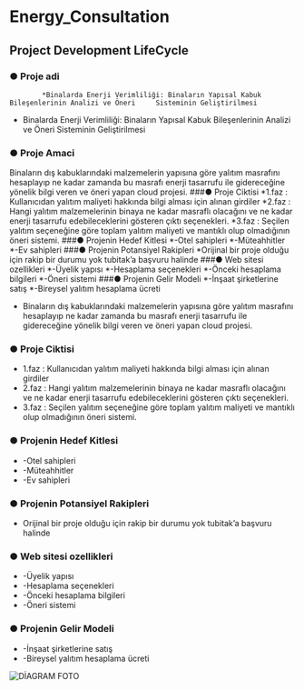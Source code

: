 #  Energy_Consultation
 ##  Project Development LifeCycle 

###  ●	Proje adi
            *Binalarda Enerji Verimliliği: Binaların Yapısal Kabuk Bileşenlerinin Analizi ve Öneri     Sisteminin Geliştirilmesi
*  Binalarda Enerji Verimliliği: Binaların Yapısal Kabuk Bileşenlerinin Analizi ve Öneri Sisteminin Geliştirilmesi
###  ●	Proje Amaci
Binaların dış kabuklarındaki malzemelerin yapısına göre yalıtım masrafını hesaplayıp ne kadar zamanda bu masrafı enerji tasarrufu ile gidereceğine yönelik bilgi veren ve öneri yapan cloud projesi.
###●	Proje Ciktisi
*1.faz : Kullanıcıdan yalıtım maliyeti hakkında bilgi alması için alınan girdiler
*2.faz : Hangi yalıtım malzemelerinin binaya ne kadar masraflı olacağını ve ne kadar enerji tasarrufu edebileceklerini gösteren çıktı seçenekleri.
*3.faz : Seçilen yalıtım seçeneğine göre toplam yalıtım maliyeti ve mantıklı olup olmadığının öneri sistemi.
###●	Projenin Hedef Kitlesi
*-Otel sahipleri
*-Müteahhitler
*-Ev sahipleri
###●	Projenin Potansiyel Rakipleri
*Orijinal bir proje olduğu için rakip bir durumu yok tubitak’a başvuru halinde
###●	Web sitesi ozellikleri
*-Üyelik yapısı
*-Hesaplama seçenekleri
*-Önceki hesaplama bilgileri
*-Öneri sistemi
###●	Projenin Gelir Modeli
*-İnşaat şirketlerine satış
*-Bireysel yalıtım hesaplama ücreti
*  Binaların dış kabuklarındaki malzemelerin yapısına göre yalıtım masrafını hesaplayıp ne kadar zamanda bu masrafı enerji tasarrufu ile gidereceğine yönelik bilgi veren ve öneri yapan cloud projesi.
###  ●	Proje Ciktisi
*  1.faz : Kullanıcıdan yalıtım maliyeti hakkında bilgi alması için alınan girdiler
*  2.faz : Hangi yalıtım malzemelerinin binaya ne kadar masraflı olacağını ve ne kadar enerji tasarrufu edebileceklerini gösteren çıktı seçenekleri.
*  3.faz : Seçilen yalıtım seçeneğine göre toplam yalıtım maliyeti ve mantıklı olup olmadığının öneri sistemi.
###  ●	Projenin Hedef Kitlesi
*  -Otel sahipleri
*  -Müteahhitler
*  -Ev sahipleri
###  ●	Projenin Potansiyel Rakipleri
*  Orijinal bir proje olduğu için rakip bir durumu yok tubitak’a başvuru halinde
###  ●	Web sitesi ozellikleri
*  -Üyelik yapısı
*  -Hesaplama seçenekleri
*  -Önceki hesaplama bilgileri
*  -Öneri sistemi
###  ●	Projenin Gelir Modeli
*  -İnşaat şirketlerine satış
*  -Bireysel yalıtım hesaplama ücreti

![DİAGRAM FOTO](https://github.com/ahmetakinci/Energy_Consultation/assets/114315792/5ba9f53f-971b-4fa8-af4e-27179bcc59d2)

